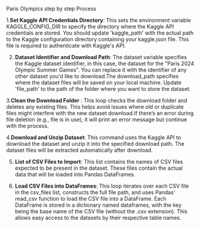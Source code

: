 Paris Olympics step by step Process


1.__Set Kaggle API Credentials Directory__:
  This sets the environment variable KAGGLE_CONFIG_DIR to specify the directory where the Kaggle API credentials are stored. You should update 'kaggle_path' with the actual path to the 
  Kaggle configuration directory containing your kaggle.json file. This file is required to authenticate with Kaggle's API.

  
2. __Dataset Identifier and Download Path__: 
   The dataset variable specifies the Kaggle dataset identifier, in this case, the dataset for the "Paris 2024 Olympic Summer Games". You can replace it with the identifier of any other 
   dataset you'd like to download.The download_path specifies where the dataset files will be saved on your local machine. Update 'file_path' to the path of the folder where you want to 
   store the dataset.

   
3.__Clean the Download Folder__ : 
  This loop checks the download folder and deletes any existing files. This helps avoid issues where old or duplicate files might interfere with the new dataset download.If there’s an 
  error during file deletion (e.g., file is in use), it will print an error message but continue with the process.

  
4.__Download and Unzip Dataset__:
  This command uses the Kaggle API to download the dataset and unzip it into the specified download path. The dataset files will be extracted automatically after download.

  
5. __List of CSV Files to Import__:
  This list contains the names of CSV files expected to be present in the dataset. These files contain the actual data that will be loaded into Pandas DataFrames.


7. __Load CSV Files into DataFrames__:
  This loop iterates over each CSV file in the csv_files list, constructs the full file path, and uses Pandas' read_csv function to load the CSV file into a DataFrame.
  Each DataFrame is stored in a dictionary named dataframes, with the key being the base name of the CSV file (without the .csv extension). This allows easy access to the datasets by 
  their respective table names.
